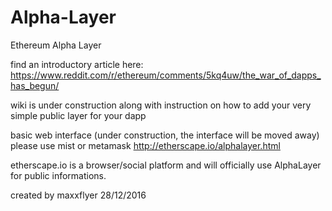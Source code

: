 # Alpha-Layer
Ethereum Alpha Layer


find an introductory article here:
https://www.reddit.com/r/ethereum/comments/5kq4uw/the_war_of_dapps_has_begun/


wiki is under construction
along with instruction on how to add your very simple public layer for your dapp


basic web interface (under construction, the interface will be moved away)
please use mist or metamask
http://etherscape.io/alphalayer.html


etherscape.io is a browser/social platform and will officially use AlphaLayer for public informations.


created by maxxflyer 28/12/2016

